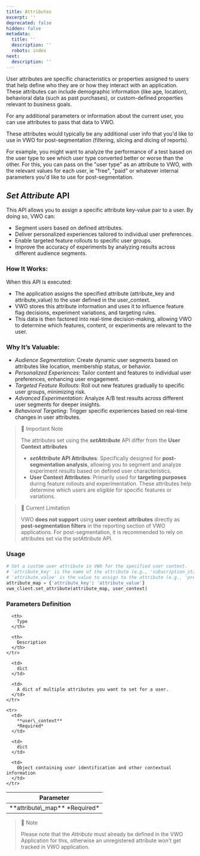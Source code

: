 ```yaml
---
title: Attributes
excerpt: ''
deprecated: false
hidden: false
metadata:
  title: ''
  description: ''
  robots: index
next:
  description: ''
---
```

User attributes are specific characteristics or properties assigned to users that help define who they are or how they interact with an application. These attributes can include demographic information (like age, location), behavioral data (such as past purchases), or custom-defined properties relevant to business goals.

For any additional parameters or information about the current user, you can use attributes to pass that data to VWO.

These attributes would typically be any additional user info that you'd like to use in VWO for post-segmentation (filtering, slicing and dicing of reports).

For example, you might want to analyze the performance of a test based on the user type to see which user type converted better or worse than the other. For this, you can pass on the "user type" as an attribute to VWO, with the relevant values for each user, ie "free", "paid" or whatever internal parameters you'd like to use for post-segmentation.

## *Set Attribute* API

This API allows you to assign a specific attribute key-value pair to a user. By doing so, VWO can:

* Segment users based on defined attributes.
* Deliver personalized experiences tailored to individual user preferences.
* Enable targeted feature rollouts to specific user groups.
* Improve the accuracy of experiments by analyzing results across different audience segments.

### How It Works:

When this API is executed:

* The application assigns the specified attribute (attribute\_key and attribute\_value) to the user defined in the user\_context.
* VWO stores this attribute information and uses it to influence feature flag decisions, experiment variations, and targeting rules.
* This data is then factored into real-time decision-making, allowing VWO to determine which features, content, or experiments are relevant to the user.

### Why It’s Valuable:

* *Audience Segmentation*: Create dynamic user segments based on attributes like location, membership status, or behavior.
* *Personalized Experiences*: Tailor content and features to individual user preferences, enhancing user engagement.
* *Targeted Feature Rollouts*: Roll out new features gradually to specific user groups, minimizing risk.
* *Advanced Experimentation*: Analyze A/B test results across different user segments for deeper insights.
* *Behavioral Targeting*: Trigger specific experiences based on real-time changes in user attributes.

> 📘 Important Note
>
> The attributes set using the ***setAttribute*** API differ from the **User Context attributes**
>
> * ***setAttribute* API Attributes**: Specifically designed for **post-segmentation analysis**, allowing you to segment and analyze experiment results based on defined user characteristics.
> * **User Context Attributes**: Primarily used for **targeting purposes** during feature rollouts and experimentation. These attributes help determine which users are eligible for specific features or variations.

> 🚧 Current Limitation
>
> VWO **does not support** using **user context attributes** directly as **post-segmentation filters** in the reporting section of VWO applications. For post-segmentation, it is recommended to rely on attributes set via the *setAttribute* API.

### Usage

```python
# Set a custom user attribute in VWO for the specified user context.
# 'attribute_key' is the name of the attribute (e.g., 'subscription_status').
# 'attribute_value' is the value to assign to the attribute (e.g., 'premium').
attribute_map = {'attribute_key': 'attribute_value'}
vwo_client.set_attribute(attribute_map, user_context)
```

### Parameters Definition

<Table align={["left","left","left"]}>
  <thead>
    <tr>
      <th>
        Parameter
      </th>

      <th>
        Type
      </th>

      <th>
        Description
      </th>
    </tr>
  </thead>

  <tbody>
    <tr>
      <td>
        **attribute\_map**
        *Required*
      </td>

      <td>
        dict
      </td>

      <td>
        A dict of multiple attributes you want to set for a user.
      </td>
    </tr>

    <tr>
      <td>
        **user\_context**
        *Required*
      </td>

      <td>
        dict
      </td>

      <td>
        Object containing user identification and other contextual information
      </td>
    </tr>
  </tbody>
</Table>

> 🚧 Note
>
> Please note that the *Attribute* must already be defined in the VWO Application for this, otherwise an unregistered attribute won't get tracked in VWO application.
